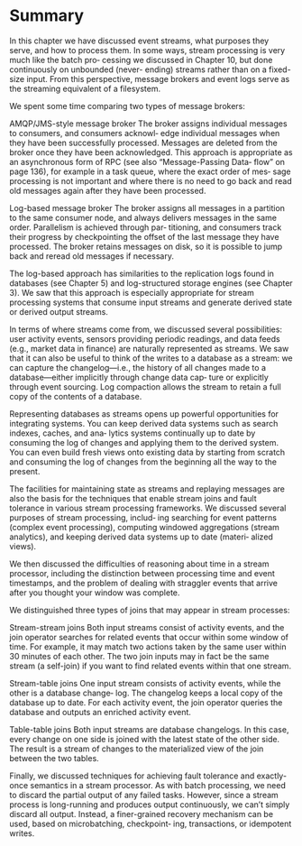 # Summary

In this chapter we have discussed event streams, what purposes they serve, and how
to process them. In some ways, stream processing is very much like the batch pro‐
cessing we discussed in Chapter 10, but done continuously on unbounded (never-
ending) streams rather than on a fixed-size input. From this perspective, message
brokers and event logs serve as the streaming equivalent of a filesystem.

We spent some time comparing two types of message brokers:

AMQP/JMS-style message broker
The broker assigns individual messages to consumers, and consumers acknowl‐
edge individual messages when they have been successfully processed. Messages
are deleted from the broker once they have been acknowledged. This approach is
appropriate as an asynchronous form of RPC (see also “Message-Passing Data‐
flow” on page 136), for example in a task queue, where the exact order of mes‐
sage processing is not important and where there is no need to go back and read
old messages again after they have been processed.

Log-based message broker
The broker assigns all messages in a partition to the same consumer node, and
always delivers messages in the same order. Parallelism is achieved through par‐
titioning, and consumers track their progress by checkpointing the offset of the
last message they have processed. The broker retains messages on disk, so it is
possible to jump back and reread old messages if necessary.

The log-based approach has similarities to the replication logs found in databases
(see Chapter 5) and log-structured storage engines (see Chapter 3). We saw that this
approach is especially appropriate for stream processing systems that consume input
streams and generate derived state or derived output streams.

In terms of where streams come from, we discussed several possibilities: user activity
events, sensors providing periodic readings, and data feeds (e.g., market data in
finance) are naturally represented as streams. We saw that it can also be useful to
think of the writes to a database as a stream: we can capture the changelog—i.e., the
history of all changes made to a database—either implicitly through change data cap‐
ture or explicitly through event sourcing. Log compaction allows the stream to retain
a full copy of the contents of a database.

Representing databases as streams opens up powerful opportunities for integrating
systems. You can keep derived data systems such as search indexes, caches, and ana‐
lytics systems continually up to date by consuming the log of changes and applying
them to the derived system. You can even build fresh views onto existing data by
starting from scratch and consuming the log of changes from the beginning all the
way to the present.

The facilities for maintaining state as streams and replaying messages are also the
basis for the techniques that enable stream joins and fault tolerance in various stream
processing frameworks. We discussed several purposes of stream processing, includ‐
ing searching for event patterns (complex event processing), computing windowed
aggregations (stream analytics), and keeping derived data systems up to date (materi‐
alized views).

We then discussed the difficulties of reasoning about time in a stream processor,
including the distinction between processing time and event timestamps, and the
problem of dealing with straggler events that arrive after you thought your window
was complete.

We distinguished three types of joins that may appear in stream processes:

Stream-stream joins
Both input streams consist of activity events, and the join operator searches for
related events that occur within some window of time. For example, it may
match two actions taken by the same user within 30 minutes of each other. The
two join inputs may in fact be the same stream (a self-join) if you want to find
related events within that one stream.

Stream-table joins
One input stream consists of activity events, while the other is a database change‐
log. The changelog keeps a local copy of the database up to date. For each activity
event, the join operator queries the database and outputs an enriched activity
event.

Table-table joins
Both input streams are database changelogs. In this case, every change on one
side is joined with the latest state of the other side. The result is a stream of
changes to the materialized view of the join between the two tables.

Finally, we discussed techniques for achieving fault tolerance and exactly-once
semantics in a stream processor. As with batch processing, we need to discard the
partial output of any failed tasks. However, since a stream process is long-running
and produces output continuously, we can’t simply discard all output. Instead, a
finer-grained recovery mechanism can be used, based on microbatching, checkpoint‐
ing, transactions, or idempotent writes.